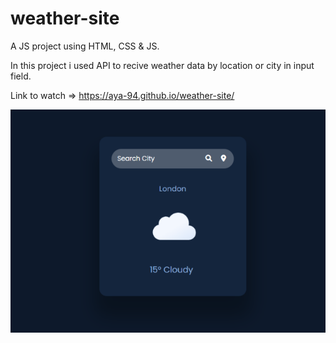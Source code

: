 # weather-site

A JS project using HTML, CSS & JS.

In this project i used API to recive weather data by location or city in input field.

Link to watch => https://aya-94.github.io/weather-site/

![](./icons/weather-site-img.png)
